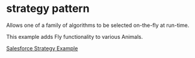 # strategy pattern

Allows one of a family of algorithms to be selected on-the-fly at run-time.

This example adds Fly functionality to various Animals.

[Salesforce Strategy Example](https://developer.salesforce.com/page/Apex_Design_Patterns#Strategy)
